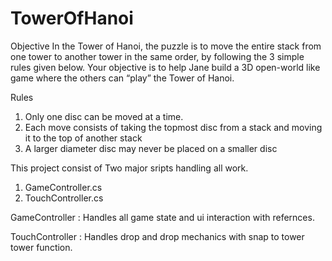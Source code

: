 # TowerOfHanoi

Objective
In the Tower of Hanoi, the puzzle is to move the entire stack from one tower to another
tower in the same order, by following the 3 simple rules given below. Your objective is to
help Jane build a 3D open-world like game where the others can “play” the Tower of
Hanoi.

Rules
1. Only one disc can be moved at a time.
2. Each move consists of taking the topmost disc from a stack and moving it to the top
of another stack
3. A larger diameter disc may never be placed on a smaller disc

This project consist of Two major sripts handling all work.
1) GameController.cs
2) TouchController.cs

GameController : Handles all game state and ui interaction with refernces.

TouchController : Handles drop and drop mechanics with snap to tower tower function.
